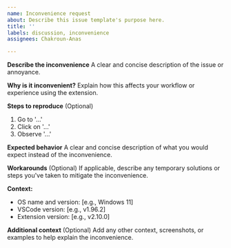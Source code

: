 ```yaml
---
name: Inconvenience request
about: Describe this issue template's purpose here.
title: ''
labels: discussion, inconvenience
assignees: Chakroun-Anas

---
```


**Describe the inconvenience**
A clear and concise description of the issue or annoyance.

**Why is it inconvenient?**
Explain how this affects your workflow or experience using the extension.

**Steps to reproduce** (Optional)
1. Go to '...'
2. Click on '...'
3. Observe '...'

**Expected behavior**
A clear and concise description of what you would expect instead of the inconvenience.

**Workarounds** (Optional)
If applicable, describe any temporary solutions or steps you've taken to mitigate the inconvenience.

**Context:**
 - OS name and version: [e.g., Windows 11]
 - VSCode version: [e.g., v1.96.2]
 - Extension version: [e.g., v2.10.0]

**Additional context** (Optional)
Add any other context, screenshots, or examples to help explain the inconvenience.
